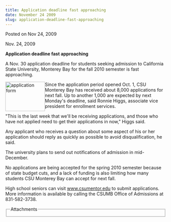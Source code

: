 ```yaml
---
title: Application deadline fast approaching
date: November 24 2009
slug: application-deadline-fast-approaching
---
```


  



<span class="date">Posted on Nov 24, 2009    </span>
<p>Nov. 24, 2009</p>
<strong>Application deadline fast approaching</strong>
<p>A Nov. 30 application deadline for students seeking admission to
California State University, Monterey Bay for the fall 2010
semester is fast approaching.</p>
<p><img alt="application form" height="92" src="https://news.csumb.edu/sites/default/files/65/igx_migrate/images/apps%20image.jpeg" style="float:left" width="124">Since the application period
opened Oct. 1, CSU Monterey Bay has received about 8,000
applications for next fall. Up to another 1,000 are expected by
next Monday&apos;s deadline, said Ronnie Higgs, associate vice president
for enrollment services.</img></p>
<p>&quot;This is the last week that we&apos;ll be receiving applications, and
those who have not applied need to get their applications in now,&quot;
Higgs said.</p>
<p>Any applicant who receives a question about some aspect of his
or her application should reply as quickly as possible to avoid
disqualification, he said.</p>
<p>The university plans to send out notifications of admission in
mid-December.</p>
<p>No applications are being accepted for the spring 2010 semester
because of state budget cuts, and a lack of funding is also
limiting how many students CSU Monterey Bay can accept for next
fall.</p>
<p>High school seniors can visit <a href="https://www.csumentor.edu" title="www.csumentor.edu">www.csumentor.edu</a> to submit
applications. More information is available by calling the CSUMB
Office of Admissions at 831-582-3738.</p>
<fieldset class="fieldgroup group-attachments">
<legend>Attachments</legend>
<div class="field field-type-emvideo field-field-attach-video">
<div class="field-items">
<div class="field-item odd">
<div class="emvideo emvideo-video emvideo-"/>
</div>
</div>
</div>
</fieldset>





 
